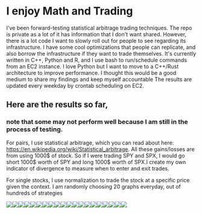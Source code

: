 
# I enjoy Math and Trading
I've been forward-testing statistical arbitrage trading techniques. The repo is private as a lot of it has information that I don't want shared. However, there is a lot code I want to slowly roll out for people to see regarding its infrastructure. I have some cool optimizations that people can replicate, and also borrow the infrastructure if they want to trade themselves. It's currently written in C++, Python and R, and I use bash to run/schedule commands from an EC2 instance. I love Python but I want to move to a C++/Rust architecture to improve performance. I thought this would be a good medium to share my findings and keep myself accountable
The results are updated every weekday by crontab scheduling on EC2.

## Here are the results so far, 
### note that some may not perform well because I am still in the process of testing.

For pairs, I use statistical arbitrage, which you can read about here: https://en.wikipedia.org/wiki/Statistical_arbitrage. All these gains/losses are from using 1000$ of stock. So if I were trading SPY and SPX, I would go short 1000$ worth of SPY and long 1000$ worth of SPX.I create my own indicator of divergence to measure when to enter and exit trades.

For single stocks, I use normalization to trade the stock at a specific price given the context.
I am randomly choosing 20 graphs everyday, out of hundreds of strategies 
<div>
<img src="./imgs/GBTC_IBIT_148_capital.txt.jpg"/><img src="./imgs/SPY_QQQ_60_capital.txt.jpg"/><img src="./imgs/SPY_90_capital.txt.jpg"/><img src="./imgs/GBTC_IBIT_36_capital.txt.jpg"/><img src="./imgs/SPY_QQQ_76_capital.txt.jpg"/><img src="./imgs/GBTC_IBIT_11_capital.txt.jpg"/><img src="./imgs/SPY_51_capital.txt.jpg"/><img src="./imgs/QQQ_113_capital.txt.jpg"/><img src="./imgs/SPY_QQQ_72_capital.txt.jpg"/><img src="./imgs/GBTC_IBIT_133_capital.txt.jpg"/><img src="./imgs/SPY_37_capital.txt.jpg"/><img src="./imgs/QQQ_75_capital.txt.jpg"/><img src="./imgs/SPY_104_capital.txt.jpg"/><img src="./imgs/SPY_QQQ_71_capital.txt.jpg"/><img src="./imgs/GBTC_IBIT_104_capital.txt.jpg"/><img src="./imgs/GBTC_IBIT_80_capital.txt.jpg"/><img src="./imgs/GBTC_IBIT_166_capital.txt.jpg"/><img src="./imgs/QQQ_20_capital.txt.jpg"/><img src="./imgs/QQQ_95_capital.txt.jpg"/><img src="./imgs/SPY_QQQ_6_capital.txt.jpg"/>
</div>
